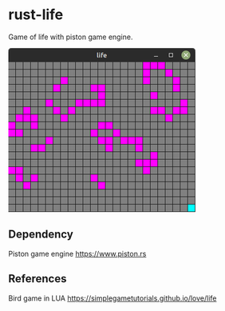 # rust-life
Game of life with piston game engine.

![Alternativer Text](life.png)  


## Dependency
Piston game engine https://www.piston.rs


## References
Bird game in LUA https://simplegametutorials.github.io/love/life
